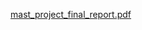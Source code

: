 [mast_project_final_report.pdf](https://github.com/kyleyhw/mast_project_final_report/blob/main/mast_project_final_report.pdf)
